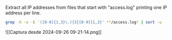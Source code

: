 Extract all IP addresses from files that start with "access.log" printing one IP address per line.

```bash
grep -h -o -E '([0-9]{1,3}\.){3}[0-9]{1,3}' **/access.log* | sort -u
```

![[Captura desde 2024-09-26 09-21-14.png]]